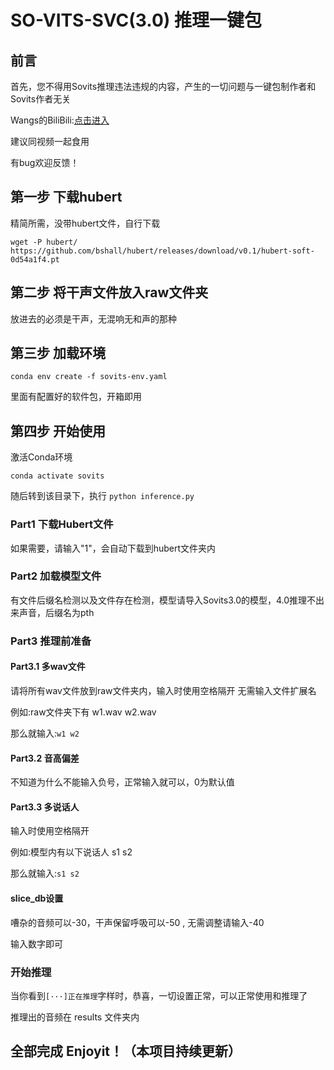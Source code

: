 # SO-VITS-SVC(3.0) 推理一键包

## 前言

首先，您不得用Sovits推理违法违规的内容，产生的一切问题与一键包制作者和Sovits作者无关

Wangs的BiliBili:[点击进入](https://space.bilibili.com/2128949940)

建议同视频一起食用

有bug欢迎反馈！

## 第一步 下载hubert

精简所需，没带hubert文件，自行下载

```shell
wget -P hubert/ https://github.com/bshall/hubert/releases/download/v0.1/hubert-soft-0d54a1f4.pt
```

## 第二步 将干声文件放入raw文件夹

放进去的必须是干声，无混响无和声的那种

## 第三步 加载环境

```shell
conda env create -f sovits-env.yaml
```

里面有配置好的软件包，开箱即用

## 第四步 开始使用

激活Conda环境

```shell
conda activate sovits
```

随后转到该目录下，执行 `python inference.py`

### Part1 下载Hubert文件

如果需要，请输入"1"，会自动下载到hubert文件夹内

### Part2 加载模型文件

有文件后缀名检测以及文件存在检测，模型请导入Sovits3.0的模型，4.0推理不出来声音，后缀名为pth

### Part3 推理前准备

#### Part3.1 多wav文件

请将所有wav文件放到raw文件夹内，输入时使用空格隔开 无需输入文件扩展名

例如:raw文件夹下有 w1.wav w2.wav

那么就输入:`w1 w2`

#### Part3.2 音高偏差

不知道为什么不能输入负号，正常输入就可以，0为默认值

#### Part3.3 多说话人

输入时使用空格隔开

例如:模型内有以下说话人 s1 s2

那么就输入:`s1 s2`

#### slice_db设置

嘈杂的音频可以-30，干声保留呼吸可以-50 , 无需调整请输入-40

输入数字即可

### 开始推理

当你看到`[···]正在推理`字样时，恭喜，一切设置正常，可以正常使用和推理了

推理出的音频在 results 文件夹内

## 全部完成 Enjoyit！（本项目持续更新）
